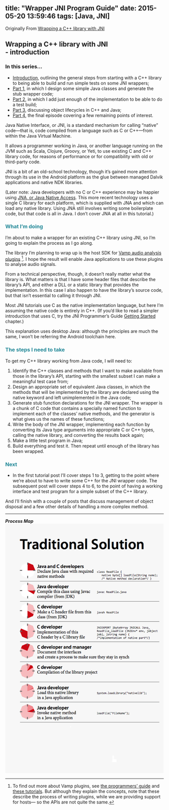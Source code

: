 ﻿title: "Wrapper JNI Program Guide"
date: 2015-05-20 13:59:46
tags: [Java, JNI]
---


Originally From [Wrapping a C++ library with JNI ](http://thebreakfastpost.com/2012/01/21/wrapping-a-c-library-with-jni-introduction/)


## **Wrapping a C++ library with JNI <br/> - introduction**


### In this series…

- [Introduction](/2015/05/20/wrapper-jni-guide-0), outlining the general steps from starting with a C++ library to being able to build and run simple tests on some JNI wrappers;
- [Part 1](/2015/05/20/wrapper-jni-guide-1), in which I design some simple Java classes and generate the stub wrapper code;
- [Part 2](/2015/05/20/wrapper-jni-guide-2), in which I add just enough of the implementation to be able to do a test build;
- [Part 3](/2015/05/20/wrapper-jni-guide-3), discussing object lifecycles in C++ and Java;
- [Part 4](/2015/05/21/wrapper-jni-guide-4), the final episode covering a few remaining points of interest.

Java Native Interface, or JNI, is a standard mechanism for calling “native” code—that is, code compiled from a language such as C or C++—from within the Java Virtual Machine.

It allows a programmer working in Java, or another language running on the JVM such as Scala, Clojure, Groovy, or Yeti, to use existing C and C++ library code, for reasons of performance or for compatibility with old or third-party code.

JNI is a bit of an old-school technology, though it’s gained more attention through its use in the Android platform as the glue between managed Dalvik applications and native NDK libraries.

(Later note: Java developers with no C or C++ experience may be happier using [JNA, or Java Native Access](https://github.com/twall/jna#java-native-access-jna). This more recent technology uses a single C library for each platform, which is supplied with JNA and which can load any native library. Using JNA still involves writing some boilerplate code, but that code is all in Java. I don’t cover JNA at all in this tutorial.)

### <div style="color: #228897;">**What I’m doing**</div>

I’m about to make a wrapper for an existing C++ library using JNI, so I’m going to explain the process as I go along.

The library I’m planning to wrap up is the host SDK for [Vamp audio analysis plugins](http://vamp-plugins.org/) [^1]. I hope the result will enable Java applications to use these plugins to analyse audio signals.

From a technical perspective, though, it doesn’t really matter what the library is. What matters is that I have some header files that describe the library’s API, and either a DLL or a static library that provides the implementation. In this case I also happen to have the library’s source code, but that isn’t essential to calling it through JNI.

Most JNI tutorials use C as the native implementation language, but here I’m assuming the native code is entirely in C++. (If you’d like to read a simpler introduction that uses C, try the JNI Programmer’s Guide [Getting Started](http://java.sun.com/docs/books/jni/html/start.html) chapter.)

This explanation uses desktop Java: although the principles are much the same, I won’t be referring the Android toolchain here.

### <div style="color: #228897;">**The steps I need to take**</div>

To get my C++ library working from Java code, I will need to:

  1. Identify the C++ classes and methods that I want to make available from those in the library’s API, starting with the smallest subset I can make a meaningful test case from;
  2. Design an appropriate set of equivalent Java classes, in which the methods that will be implemented by the library are declared using the native keyword and left unimplemented in the Java code;
  3. Generate stub function declarations for the JNI wrapper. The wrapper is a chunk of C code that contains a specially named function to implement each of the classes’ native methods, and the generator is what gives us the names of these functions;
  4. Write the body of the JNI wrapper, implementing each function by converting its Java type arguments into appropriate C or C++ types, calling the native library, and converting the results back again;
  5. Make a little test program in Java;
  6. Build everything and test it.
Then repeat until enough of the library has been wrapped.

### <div style="color: #228897;">**Next**</div>

- In the first tutorial post I’ll cover steps 1 to 3, getting to the point where we’re about to have to write some C++ for the JNI wrapper code.
The subsequent post will cover steps 4 to 6, to the point of having a working interface and test program for a simple subset of the C++ library.

And I’ll finish with a couple of posts that discuss management of object disposal and a few other details of handling a more complex method.

------

[^1]: To find out more about Vamp plugins, see [the programmers’ guide](http://vamp-plugins.org/guide.pdf) and [these tutorials](http://vamp-plugins.org/wiki/). But although they explain the concepts, note that these describe the process of writing plugins, while we are providing support for hosts— so the APIs are not quite the same.



***Process Map***
![](/img/traditional-way.png)
